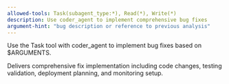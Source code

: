 ```yaml
---
allowed-tools: Task(subagent_type:*), Read(*), Write(*)
description: Use coder_agent to implement comprehensive bug fixes
argument-hint: "bug description or reference to previous analysis"
---
```


Use the Task tool with coder_agent to implement bug fixes based on $ARGUMENTS.

Delivers comprehensive fix implementation including code changes, testing validation, deployment planning, and monitoring setup.